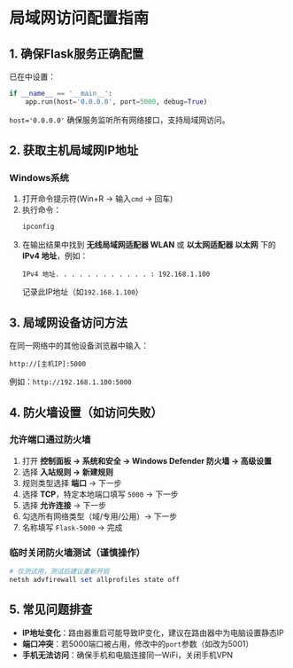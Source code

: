 # 局域网访问配置指南

## 1. 确保Flask服务正确配置
已在<mcfile name="app.py" path="d:\Catalogue\项目\web_rider_byci_car\app.py"></mcfile>中设置：
```python
if __name__ == '__main__':
    app.run(host='0.0.0.0', port=5000, debug=True)
```
`host='0.0.0.0'` 确保服务监听所有网络接口，支持局域网访问。

## 2. 获取主机局域网IP地址
### Windows系统
1. 打开命令提示符(Win+R → 输入`cmd` → 回车)
2. 执行命令：
   ```powershell
   ipconfig
   ```
3. 在输出结果中找到 **无线局域网适配器 WLAN** 或 **以太网适配器 以太网** 下的 **IPv4 地址**，例如：
   ```
   IPv4 地址. . . . . . . . . . . . : 192.168.1.100
   ```
   记录此IP地址（如`192.168.1.100`）

## 3. 局域网设备访问方法
在同一网络中的其他设备浏览器中输入：
```
http://[主机IP]:5000
```
例如：`http://192.168.1.100:5000`

## 4. 防火墙设置（如访问失败）
### 允许端口通过防火墙
1. 打开 **控制面板 → 系统和安全 → Windows Defender 防火墙 → 高级设置**
2. 选择 **入站规则 → 新建规则**
3. 规则类型选择 **端口** → 下一步
4. 选择 **TCP**，特定本地端口填写 `5000` → 下一步
5. 选择 **允许连接** → 下一步
6. 勾选所有网络类型（域/专用/公用）→ 下一步
7. 名称填写 `Flask-5000` → 完成

### 临时关闭防火墙测试（谨慎操作）
```powershell
# 仅测试用，测试后建议重新开启
netsh advfirewall set allprofiles state off
```

## 5. 常见问题排查
- **IP地址变化**：路由器重启可能导致IP变化，建议在路由器中为电脑设置静态IP
- **端口冲突**：若5000端口被占用，修改<mcfile name="app.py" path="d:\Catalogue\项目\web_rider_byci_car\app.py"></mcfile>中的`port`参数（如改为5001）
- **手机无法访问**：确保手机和电脑连接同一WiFi，关闭手机VPN